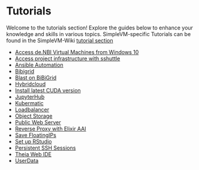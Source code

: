 # Tutorials

Welcome to the tutorials section! Explore the guides below to enhance your knowledge and skills in various topics.
SimpleVM-specific Tutorials can be found in the SimpleVM-Wiki [tutorial section]({{extra.simplevm_wiki_link}}/Tutorials)


- [Access de.NBI Virtual Machines from Windows 10](Win10_SSH/index.md)
- [Access project infrastructure with sshuttle](Sshuttle/index.md)
- [Ansible Automation](Ansible/index.md)
- [Bibigrid](BiBiGrid/index.md)
- [Blast on BiBiGrid](BlastOnBiBiGrid/index.md)
- [Hybridcloud](Hybridcloud/index.md)
- [Install latest CUDA version](CUDA/index.md)
- [JupyterHub](JupyterHub/index.md)
- [Kubermatic](Kubermatic/index.md)
- [Loadbalancer](Loadbalancer/index.md)
- [Object Storage](ObjectStorage/index.md)
- [Public Web Server](PublicWebServer/index.md)
- [Reverse Proxy with Elixir AAI](Elixir_AAI/Elixir_AAI.md)
- [Save FloatingIPs](SaveFloatingIPs/index.md)
- [Set up RStudio](RStudio_Server/index.md)
- [Persistent SSH Sessions](Persistent_SSH_Sessions/index.md)
- [Theia Web IDE](TheiaIde/index.md)
- [UserData](UserData/index.md)
